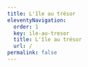 ```yaml
---
title: L'île au trésor
eleventyNavigation:
  order: 1
  key: ile-au-tresor
  title: L'île au trésor
  url: /
permalink: false
---
```

